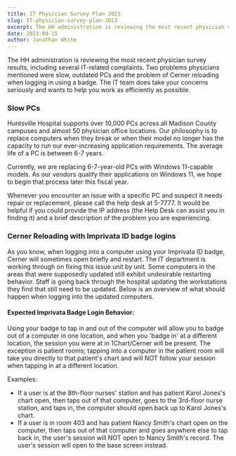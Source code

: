 ```yaml
---
title: IT Physician Survey Plan 2023
slug: IT-physician-survey-plan-2023
excerpt: The HH administration is reviewing the most recent physician survey results, including several IT-related complaints. Two problems physicians mentioned...
date: 2023-09-15
author: Jonathan White
---
```


The HH administration is reviewing the most recent physician survey results, including several IT-related complaints. Two problems physicians mentioned were slow, outdated PCs and the problem of Cerner reloading when logging in using a badge. The IT team does take your concerns seriously and wants to help you work as efficiently as possible.

### Slow PCs

Huntsville Hospital supports over 10,000 PCs across all Madison County campuses and almost 50 physician office locations. Our philosophy is to replace computers when they break or when their model no longer has the capacity to run our ever-increasing application requirements. The average life of a PC is between 6-7 years.

Currently, we are replacing 6-7-year-old PCs with Windows 11-capable models. As our vendors qualify their applications on Windows 11, we hope to begin that process later this fiscal year.

Whenever you encounter an issue with a specific PC and suspect it needs repair or replacement, please call the help desk at 5-7777. It would be helpful if you could provide the IP address (the Help Desk can assist you in finding it) and a brief description of the problem you are experiencing.

### Cerner Reloading with Imprivata ID badge logins

As you know, when logging into a computer using your Imprivata ID badge, Cerner will sometimes open briefly and restart. The IT department is working through on fixing this issue unit by unit. Some computers in the areas that were supposedly updated still exhibit undesirable restarting behavior. Staff is going back through the hospital updating the workstations they find that still need to be updated. Below is an overview of what should happen when logging into the updated computers.

#### Expected Imprivata Badge Login Behavior:

Using your badge to tap in and out of the computer will allow you to badge out of a computer in one location, and when you 'badge in' at a different location, the session you were at in 1Chart/Cerner will be present. The exception is patient rooms; tapping into a computer in the patient room will take you directly to that patient's chart and will NOT follow your session when tapping in at a different location.

Examples:

- If a user is at the 8th-floor nurses' station and has patient Karol Jones's chart open, then taps out of that computer, goes to the 3rd-floor nurse station, and taps in, the computer should open back up to Karol Jones's chart.
- If a user is in room 403 and has patient Nancy Smith's chart open on the computer, then taps out of that computer and goes anywhere else to tap back in, the user's session will NOT open to Nancy Smith's record. The user's session will open to the base screen instead.
